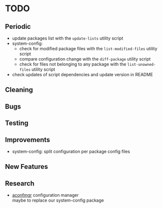 # TODO

## Periodic
  - update packages list with the `update-lists` utility script
  - system-config:
    * check for modified package files with the `list-modified-files` utility script
    * compare configuration change with the `diff-package` utility script
    * check for files not belonging to any package with the `list-unowned-files` utility script
  - check updates of script dependencies and update version in README

## Cleaning

## Bugs

## Testing

## Improvements
  - system-config: split configuration per package config files

## New Features

## Research
  - [aconfmgr](https://github.com/CyberShadow/aconfmgr) configuration manager  
    maybe to replace our system-config package
